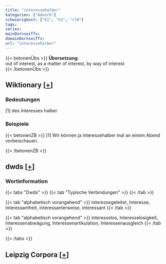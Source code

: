 ```yaml
---
title: "interessehalber"
kategorien: ["Adverb"]
schwierigkeit: ["k1", "h2", "r19"]
tags:
series:
mainDornseiffs:
domainDornseiffs:
url: "interessehalber"
---
```


{{< betonenÜbs >}}
**Übersetzung:**  
out of interest, as a matter of interest, by way of interest  
{{< /betonenÜbs >}}

## Wiktionary [[+](https://de.wiktionary.org/wiki/interessehalber)]

### Bedeutungen
[1] des Interesses halber  

### Beispiele
{{< betonenZB >}}
[1] Wir können ja interessehalber mal an einem Abend vorbeischauen.  

{{< /betonenZB >}}


## dwds [[+](https://www.dwds.de/wb/interessehalber)]

### Wortinformation
{{< tabs "Dwds" >}}
{{< tab "Typische Verbindungen" >}}
{{< /tab >}}

{{< tab "alphabetisch vorangehend" >}}
interessegeleitet, Interesse, Interessantheit, interessanterweise, interessant
{{< /tab >}}

{{< tab "alphabetisch vorangehend" >}}
interesselos, Interesselosigkeit, Interessenabwägung, Interessenartikulation, Interessenausgleich
{{< /tab >}}

{{< /tabs >}}

## Leipzig Corpora [[+](https://corpora.uni-leipzig.de/en/res?word=interessehalber&corpusId=deu_newscrawl-public_2018)]

